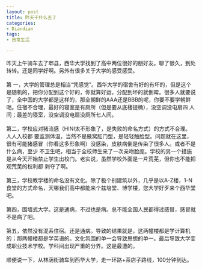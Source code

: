 ```yaml
---
layout: post
title: 昨天干什么去了
categories:
- Diandian
tags:
- 日常生活

---
```

昨天上午骑车去了郫县，西华大学找到了高中两位很好的朋好友。聊了很久，到处转转。还是同学好啊。另外有很多关于大学的感受感受。
<br />
<br />第 一，大学的管理总是相当“凭感觉”。西华大学的宿舍有好的有坏的，但是这个是随机的，把你分配到这个好的，你就算好运，分配到坏的就倒霉。很多人就要说 了，全中国的大学都是这样的，那全朝鲜的AAA还是BBB的呢，你要不要学朝鲜呃。住宿不合理，最好的寝室是有厕所（但是要从底楼提桶），没空调没电扇四 人间；最差的寝室，没空调没电扇没厕所七人间。
<br />
<br />第二，学校应对猪流感（HINI太不形象了，是失败的命名方式）的方式不合理。人人入校都 要监测体温，当然不是腋窝肛门型，是轻轻触脸型。问题就在这里，很有可能猪感冒（你看这多形象啊）没感染，皮肤病倒是传染了很多人。或者不是什么病，至少 不卫生吧，相当于全校师生来了一次亲吻脸庞。学校的另一个措施是从今天开始禁止学生出校门。老实说，虽然学校外面是一片荒芜，但你也不能把观荒芜的权利都 剥夺了啊。
<br />
<br />第三，学校教学楼的命名没有文化。除了极个别建筑以外，几乎是以A-Z楼，1-N食堂的方式命名，天哪我们高中都能来个兹培堂、博学楼，您大学好歹来个西华堂吧。
<br />
<br />第四，围墙式大学。这是通病，不过也是病。总不能全国人民都得过感冒，感冒就不是病了吧。
<br />
<br />第五，依然没有混系住宿。还是通病。导致的结果就是，这两幢楼都是学计算机的；那两幢楼都是学英语的。文化氛围的单一会导致思想的单一。最后导致大学变成职业技术学校。学科间出现严重的分界。这是最遭的。
<br />
<br />顺便说一下，从林荫街骑车到西华大学，走一环路+茶店子路线，100分钟到达。